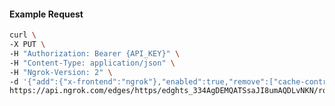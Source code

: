 <!-- Code generated for API Clients. DO NOT EDIT. -->

#### Example Request

```bash
curl \
-X PUT \
-H "Authorization: Bearer {API_KEY}" \
-H "Content-Type: application/json" \
-H "Ngrok-Version: 2" \
-d '{"add":{"x-frontend":"ngrok"},"enabled":true,"remove":["cache-control"]}' \
https://api.ngrok.com/edges/https/edghts_334AgDEMQATSsaJI8umAQDLvNKN/routes/edghtsrt_334AgAXx9QvbRKRNtRiT9MaTfPO/request_headers
```
